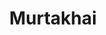 ---
title: "Murtakhai"
title_bn: "মুরতাখাই নদী"
description: "Murtakhai river starts from Betabil Rokuntaz and ends at the Mahabil."
---